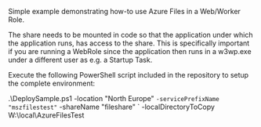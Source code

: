 Simple example demonstrating how-to use Azure Files in a Web/Worker Role.

The share needs to be mounted in code so that the application under which the application runs, has access to the share. This is specifically important if you are running a WebRole since the application then runs in a w3wp.exe under a different user as e.g. a Startup Task.

Execute the following PowerShell script included in the repository to setup the complete environment:

.\DeploySample.ps1 -location "North Europe" `
                   -servicePrefixName "mszfilestest" `
                   -shareName "fileshare" `
                   -localDirectoryToCopy W:\local\AzureFilesTest
